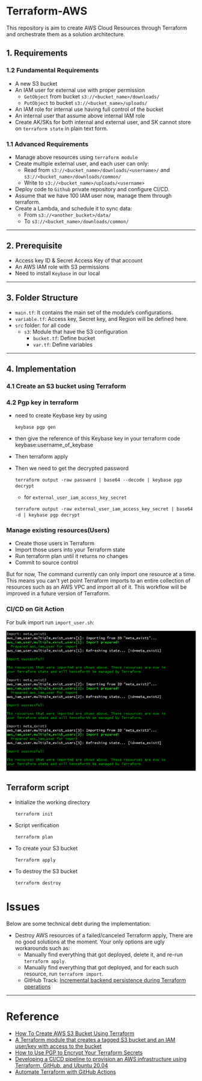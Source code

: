 # Terraform-AWS

This repository is aim to create AWS Cloud Resources through Terraform and orchestrate them as a solution architecture.

## 1. Requirements

### 1.2 Fundamental Requirements

- A new S3 bucket
- An IAM user for external use with proper permission
    - `GetObject` from bucket `s3://<bucket_name>/downloads/`
    - `PutObject` to bucket `s3://<bucket_name>/uploads/`
- An IAM role for internal use having full control of the bucket
- An internal user that assume above internal IAM role
- Create AK/SKs for both internal and external user, and SK cannot store on `terraform state` in plain text form.

### 1.1 Advanced Requirements

- Manage above resources using `terraform module`
- Create multiple external user, and each user can only:
    - Read from `s3://<bucket_name>/downloads/<username>/` and `s3://<bucket_name>/downloads/common/`
    - Write to `s3://<bucket_name>/uploads/<username>`
- Deploy code to `Github` private repository and configure CI/CD.
- Assume that we have 100 IAM user now, manage them through terraform.
- Create a Lambda, and schedule it to sync data:
    - From `s3://<another_bucket>/data/`
    - To `s3://<bucket_name>/downloads/common/`

---

## 2. Prerequisite

- Access key ID & Secret Access Key of that account
- An AWS IAM role with S3 permissions
- Need to install `Keybase` in our local

---

## 3. Folder Structure

- `main.tf`: It contains the main set of the module’s configurations.
- `variable.tf`: Access key, Secret key, and Region will be defined here.
- `src` folder: for all code
    - `s3`: Module that have the S3 configuration
        - `bucket.tf`: Define bucket
        - `var.tf`: Define variables

---

## 4. Implementation

### 4.1 Create an S3 bucket using Terraform

### 4.2 Pgp key in terraform

- need to create Keybase key by using
  ```shell
  keybase pgp gen
  ```
- then give the reference of this Keybase key in your terraform code keybase:username_of_keybase
- Then terraform apply
- Then we need to get the decrypted password

  ```shell
  terraform output -raw password | base64 --decode | keybase pgp decrypt
  ```
    - for `external_user_iam_access_key_secret`
  ```shell
  terraform output -raw external_user_iam_access_key_secret | base64 -d | keybase pgp decrypt
  ```

### Manage existing resources(Users)

- Create those users in Terraform
- Import those users into your Terraform state
- Run terraform plan until it returns no changes
- Commit to source control

But for now, The command currently can only import one resource at a time. This means you can't yet point Terraform
imports to an entire collection of resources such as an AWS VPC and import all of it. This workflow will be improved in a
future version of Terraform.

### CI/CD on Git Action



For bulk import run `import_user.sh`:

![Import exist users](static/import_user.jpg)

## Terraform script

- Initialize the working directory
    ```shell
    terraform init
    ```
- Script verification
    ```shell
    terraform plan
    ```
- To create your S3 bucket
    ```shell
    Terraform apply
    ```
- To destroy the S3 bucket
    ```shell
    terraform destroy
    ```

# Issues

Below are some technical debt during the implementation:

- Destroy AWS resources of a failed/canceled Terraform apply, There are no good solutions at the moment. Your only
  options are ugly workarounds such as:
    - Manually find everything that got deployed, delete it, and re-run `terraform apply`.
    - Manually find everything that got deployed, and for each such resource, run `terraform import`.
    - GitHub
      Track: [Incremental backend persistence during Terraform operations](https://github.com/hashicorp/terraform/issues/20718)

---

# Reference

- [How To Create AWS S3 Bucket Using Terraform](https://www.bacancytechnology.com/blog/aws-s3-bucket-using-terraform)
- [A Terraform module that creates a tagged S3 bucket and an IAM user/key with access to the bucket](https://github.com/turnerlabs/terraform-s3-user)
- [How to Use PGP to Encrypt Your Terraform Secrets](https://menendezjaume.com/post/gpg-encrypt-terraform-secrets/)
- [Developing a CI/CD pipeline to provision an AWS infrastructure using Terraform, GitHub, and Ubuntu 20.04](https://sasye.medium.com/developing-a-ci-cd-pipeline-to-provision-an-aws-infrastructure-using-terraform-github-and-ubuntu-3d74c58a373e)
- [Automate Terraform with GitHub Actions](https://learn.hashicorp.com/tutorials/terraform/github-actions?in=terraform/automation)
